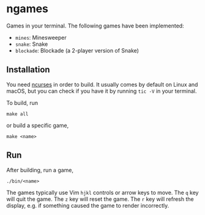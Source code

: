 # ngames

Games in your terminal.
The following games have been implemented:
- `mines`: Minesweeper
- `snake`: Snake
- `blockade`: Blockade (a 2-player version of Snake)

## Installation

You need [ncurses](https://invisible-island.net/ncurses/) in order to build.
It usually comes by default on Linux and macOS, but you can check if you have it by running `tic -V` in your terminal.

To build, run

```
make all
```

or build a specific game,

```
make <name>
```

## Run

After building, run a game,

```
./bin/<name>
```

The games typically use Vim `hjkl` controls or arrow keys to move.
The `q` key will quit the game.
The `z` key will reset the game.
The `r` key will refresh the display, e.g. if something caused the game to render incorrectly.
